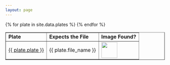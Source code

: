 ```yaml
---
layout: page
---
```

<table border="1">
  <tr>
    <td><b>Plate</b></td>
    <td><b>Expects the File</b></td>
    <td><b>Image Found?</b></td>
  </tr>
  {% for plate in site.data.plates %}
  <tr>
    <td>
      <a href="{{ site.baseurl }}/plates/{{ plate.plate }}">{{ plate.plate }}<br></a>
    </td>
    <td>
      {{ plate.file_name }}
    </td>
    <td>
      <img src="{{ site.baseurl }}/images/{{ plate.file_name }}" width="50"/>
    </td>
  </tr>
  {% endfor %}
</table>
